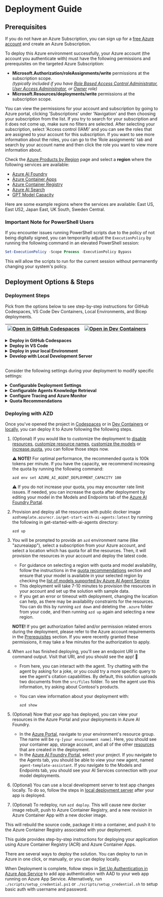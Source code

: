 # Deployment Guide

## Prerequisites

If you do not have an Azure Subscription, you can sign up for a [free Azure account](https://azure.microsoft.com/free/) and create an Azure Subscription.

To deploy this Azure environment successfully, your Azure account (the account you authenticate with) must have the following permissions and prerequisites on the targeted Azure Subscription:

- **Microsoft.Authorization/roleAssignments/write** permissions at the subscription scope.  
  _(typically included if you have [Role Based Access Control Administrator](https://learn.microsoft.com/azure/role-based-access-control/built-in-roles#role-based-access-control-administrator-preview), [User Access Administrator](https://learn.microsoft.com/azure/role-based-access-control/built-in-roles#user-access-administrator), or [Owner](https://learn.microsoft.com/azure/role-based-access-control/built-in-roles#owner) role)_
- **Microsoft.Resources/deployments/write** permissions at the subscription scope.

You can view the permissions for your account and subscription by going to Azure portal, clicking 'Subscriptions' under 'Navigation' and then choosing your subscription from the list. If you try to search for your subscription and it does not come up, make sure no filters are selected. After selecting your subscription, select 'Access control (IAM)' and you can see the roles that are assigned to your account for this subscription. If you want to see more information about the roles, you can go to the 'Role assignments' tab and search by your account name and then click the role you want to view more information about.

Check the [Azure Products by Region](https://azure.microsoft.com/en-us/explore/global-infrastructure/products-by-region/?products=all&regions=all) page and select a **region** where the following services are available:

- [Azure AI Foundry](https://learn.microsoft.com/en-us/azure/ai-foundry/)
- [Azure Container Apps](https://learn.microsoft.com/en-us/azure/container-apps/)
- [Azure Container Registry](https://learn.microsoft.com/en-us/azure/container-registry/)
- [Azure AI Search](https://learn.microsoft.com/en-us/azure/search/)
- [GPT Model Capacity](https://learn.microsoft.com/en-us/azure/ai-services/openai/concepts/models)

Here are some example regions where the services are available: East US, East US2, Japan East, UK South, Sweden Central.

### **Important Note for PowerShell Users**

If you encounter issues running PowerShell scripts due to the policy of not being digitally signed, you can temporarily adjust the `ExecutionPolicy` by running the following command in an elevated PowerShell session:

```powershell
Set-ExecutionPolicy -Scope Process -ExecutionPolicy Bypass
```

This will allow the scripts to run for the current session without permanently changing your system's policy.

## Deployment Options & Steps

### Deployment Steps 

Pick from the options below to see step-by-step instructions for GitHub Codespaces, VS Code Dev Containers, Local Environments, and Bicep deployments.

| [![Open in GitHub Codespaces](https://github.com/codespaces/badge.svg)](https://codespaces.new/microsoft/Multi-Agent-Custom-Automation-Engine-Solution-Accelerator) | [![Open in Dev Containers](https://img.shields.io/static/v1?style=for-the-badge&label=Dev%20Containers&message=Open&color=blue&logo=visualstudiocode)](https://vscode.dev/redirect?url=vscode://ms-vscode-remote.remote-containers/cloneInVolume?url=https://github.com/microsoft/Multi-Agent-Custom-Automation-Engine-Solution-Accelerator) |
| ------------------------------------------------------------------------------------------------------------------------------------------------------------------- | -------------------------------------------------------------------------------------------------------------------------------------------------------------------------------------------------------------------------------------------------------------------------------------------------------------------------------------------- |

<details>
  <summary><b>Deploy in GitHub Codespaces</b></summary>

### GitHub Codespaces

You can run this template virtually by using GitHub Codespaces. The button will open a web-based VS Code instance in your browser:

1. Open the template (this may take several minutes):

    [![Open in GitHub Codespaces](https://github.com/codespaces/badge.svg)](https://codespaces.new/Azure-Samples/get-started-with-ai-agents)

2. Open a terminal window
3. Continue with the [deploying steps](#deploying-with-azd)

</details>

<details>
  <summary><b>Deploy in VS Code</b></summary>

### VS Code Dev Containers

A related option is VS Code Dev Containers, which will open the project in your local VS Code using the [Dev Containers extension](https://marketplace.visualstudio.com/items?itemName=ms-vscode-remote.remote-containers):

1. Start Docker Desktop (install it if not already installed [Docker Desktop](https://www.docker.com/products/docker-desktop/))
2. Open the project:

    [![Open in Dev Containers](https://img.shields.io/static/v1?style=for-the-badge&label=Dev%20Containers&message=Open&color=blue&logo=visualstudiocode)](https://vscode.dev/redirect?url=vscode://ms-vscode-remote.remote-containers/cloneInVolume?url=https://github.com/Azure-Samples/get-started-with-ai-agents)

3. In the VS Code window that opens, once the project files show up (this may take several minutes), open a terminal window.
4. Continue with the [deploying steps](#deploying-with-azd).

</details>

<details>
  <summary><b>Deploy in your local Environment</b></summary>

### Local Environment

If you're not using one of the above options for opening the project, then you'll need to:

1. Make sure the following tools are installed:

   - [Azure Developer CLI (azd)](https://aka.ms/install-azd) Install or update to the latest version. Instructions can be found on the linked page.
   - [Python 3.9+](https://www.python.org/downloads/)
   - [Git](https://git-scm.com/downloads)
   - \[Windows Only\] [PowerShell](https://learn.microsoft.com/powershell/scripting/install/installing-powershell-on-windows) of the latest version, needed only for local application development on Windows operation system. Please make sure that power shell executable `pwsh.exe` is added to the `PATH` variable.

2. Clone the repository or download the project code via command-line:

   ```shell
   azd init -t https://github.com/Azure-Samples/get-started-with-ai-agents
   ```

3. Open the project folder in your terminal or editor.
4. Continue with the [deploying steps](#deploying-with-azd).

</details>

<details>
  <summary><b>Develop with Local Development Server</b></summary>

### Develop with Local Development Server

You can optionally use a local development server to test app changes locally. Make sure you first [deployed the app](#deploying-with-azd) to Azure before running the development server.

1. Create a [Python virtual environment](https://docs.python.org/3/tutorial/venv.html#creating-virtual-environments) and activate it.

    On Windows:

    ```shell
    python -m venv .venv
    .venv\scripts\activate
    ```

    On Linux:

    ```shell
    python3 -m venv .venv
    source .venv/bin/activate
    ```

2. Navigate to the `src` directory:

    ```shell
    cd src
    ```

3. Install required Python packages:

    ```shell
    python -m pip install -r requirements.txt
    ```

4. Install [Node.js](https://nodejs.org/) (v20 or later).
   
5. Install [pnpm](https://pnpm.io/installation)

6. Navigate to the frontend directory and setup for React UI:

    ```shell
    cd src/frontend
    pnpm run setup
    ```

7. Fill in the environment variables in `.env`.

9. (Optional) if you have changes in `src/frontend`, execute:

    ```shell
    pnpm build
    ```

    The build output will be placed in the `../api/static/react` directory, where the backend can serve it.

10. (Optional) If you have changes in `gunicorn.conf.py`, execute:

    ```shell
    python gunicorn.conf.py    
    ```

11. Run the local server:

    ```shell
    python -m uvicorn "api.main:create_app" --factory --reload
    ```

12. Click '<http://127.0.0.1:8000>' in the terminal, which should open a new tab in the browser.

13. Enter your message in the box.

</details>

<br/>

Consider the following settings during your deployment to modify specific settings:

<details>
  <summary><b>Configurable Deployment Settings</b></summary>

When you start a deployment, most parameters will have default values. You can change the following default settings:

| **Setting** | **Description** |  **Default value** |
|------------|----------------|  ------------|
| **Existing Project Resource ID** | Specify an existing project resource ID to be used instead of provisioning new Azure AI Foundry project and Azure AI services. |   |
| **Azure Region** | Select a region with quota which supports your selected model. |   |
| **Model** | Choose from the [list of models supported by Azure AI Agent Service](https://learn.microsoft.com/azure/ai-services/agents/concepts/model-region-support) for your selected region. | gpt-4o-mini |  
| **Model Format** | Choose from OpenAI or Microsoft, depending on your model. | OpenAI |  
| **Model Deployment Capacity** | Configure capacity for your model. | 80k |
| **Embedding Model** | Choose from text-embedding-3-large, text-embedding-3-small, and text-embedding-ada-002. This may only be deployed if Azure AI Search is enabled. |  text-embedding-3-small |
| **Embedding Model Capacity** | Configure capacity for your embedding model. |  50k |
| **Knowledge Retrieval** | Choose from OpenAI's file search or including Azure AI Search Index. |  OpenAI's file search |

For a detailed description of customizable fields and instructions, view the [deployment customization guide](deploy_customization.md).


</details>

<details>
  <summary><b>Configurable Agents Knowledge Retrieval</b></summary>

### Configurable Agents Knowledge Retrieval

By default, the template deploys OpenAI's [file search](https://learn.microsoft.com/azure/ai-services/agents/how-to/tools/file-search?tabs=python&pivots=overview) for agent's knowledge retrieval. An agent also can perform search using the search index, deployed in Azure AI Search resource. The semantic index search represents so-called hybrid search i.e. it uses LLM to search for the relevant context in the provided index as well as embedding similarity search. This index is built from the `embeddings.csv` file, containing the embeddings vectors, followed by the contexts.
To use index search, please set the local environment variable `USE_AZURE_AI_SEARCH_SERVICE` to `true` during the `azd up` command. In this case the Azure AI Search resource will be deployed and used. For more information on Azure AI serach, please see the [Azure AI Search Setup Guide](docs/ai_search.md)

To specify the model (e.g. gpt-4o-mini, gpt-4o) that is deployed for the agent when `azd up` is called, set the following environment variables:

```shell
azd env set AZURE_AI_AGENT_MODEL_NAME <MODEL_NAME>
azd env set AZURE_AI_AGENT_MODEL_VERSION <MODEL_VERSION>
```
</details>

<details>
 <summary><b>Configure Tracing and Azure Monitor</b></summary>
To enable tracing for AI Agent to Azure Monitor, set the following environment variable:

```shell
azd env set ENABLE_AZURE_MONITOR_TRACING true
```

To enable message contents to be included in the traces, set the following environment variable. Note that the messages may contain personally identifiable information.

```shell
azd env set AZURE_TRACING_GEN_AI_CONTENT_RECORDING_ENABLED true
```

You can view the App Insights tracing in Azure AI Foundry. Select your project on the Azure AI Foundry page and then click 'Tracing'.

</details>

<details>
  <summary><b>Quota Recommendations</b></summary>

### Quota Recommendations

The default for the model capacity in deployment is 80k tokens for chat model and 50k for embedded model for AI Search. For optimal performance, it is recommended to increase to 100k tokens. You can change the capacity by following the steps in [setting capacity and deployment SKU](deploy_customization.md#customizing-model-deployments).

- Navigate to the home screen of the [Azure AI Foundry Portal](https://ai.azure.com/)
- Select Quota Management buttom at the bottom of the home screen
* In the Quota tab, click the GlobalStandard dropdown and select the model and region you are using for this accelerator to see your available quota. Please note gpt-4o-mini and text-embedding-3-small are used as default.
- Request more quota or delete any unused model deployments as needed.

</details>


### Deploying with AZD

Once you've opened the project in [Codespaces](#github-codespaces) or in [Dev Containers](#vs-code-dev-containers) or [locally](#local-environment), you can deploy it to Azure following the following steps.

1. (Optional) If you would like to customize the deployment to [disable resources](deploy_customization.md#enabling-and-disabling-resources-provision), [customize resource names](deploy_customization.md#customizing-resource-names), [customize the models](deploy_customization.md#customizing-model-deployments) or [increase quota](deploy_customization.md#setting-models-capacity-and-deployment-sku), you can follow those steps now.

    ⚠️ **NOTE!** For optimal performance, the recommended quota is 100k tokens per minute. If you have the capacity, we recommend increasing the quota by running the following command:

    ```shell
    azd env set AZURE_AI_AGENT_DEPLOYMENT_CAPACITY 100
    ```

    ⚠️ If you do not increase your quota, you may encounter rate limit issues. If needed, you can increase the quota after deployment by editing your model in the Models and Endpoints tab of the [Azure AI Foundry Portal](https://ai.azure.com/).

2. Provision and deploy all the resources with public docker image `azdtemplate.azurecr.io/get-start-with-ai-agents:latest` by running the following in get-started-with-ai-agents directory:

    ```shell
    azd up
    ```

3. You will be prompted to provide an `azd` environment name (like "azureaiapp"), select a subscription from your Azure account, and select a location which has quota for all the resources. Then, it will provision the resources in your account and deploy the latest code.

    - For guidance on selecting a region with quota and model availability, follow the instructions in the [quota recommendations](#quota-recommendations) section and ensure that your model is available in your selected region by checking the [list of models supported by Azure AI Agent Service](https://learn.microsoft.com/azure/ai-services/agents/concepts/model-region-support)
    - This deployment will take 7-10 minutes to provision the resources in your account and set up the solution with sample data.
    - If you get an error or timeout with deployment, changing the location can help, as there may be availability constraints for the resources. You can do this by running `azd down` and deleting the `.azure` folder from your code, and then running `azd up` again and selecting a new region.

    **NOTE!** If you get authorization failed and/or permission related errors during the deployment, please refer to the Azure account requirements in the [Prerequisites](#prerequisites) section. If you were recently granted these permissions, it may take a few minutes for the authorization to apply.

4. When `azd` has finished deploying, you'll see an endpoint URI in the command output. Visit that URI, and you should see the app! 🎉

    - From here, you can interact with the agent. Try chatting with the agent by asking for a joke, or you could try a more specific query to see the agent's citation capabilities. By default, this solution uploads two documents from the `src/files` folder. To see the agent use this information, try asking about Contoso's products.

    - You can view information about your deployment with:

        ```shell
        azd show
        ```

5. (Optional) Now that your app has deployed, you can view your resources in the Azure Portal and your deployments in Azure AI Foundry.
    - In the [Azure Portal](https://portal.azure.com/), navigate to your environment's resource group. The name will be `rg-[your environment name]`. Here, you should see your container app, storage account, and all of the other [resources](#resources) that are created in the deployment.
    - In the [Azure AI Foundry Portal](https://ai.azure.com/), select your project. If you navigate to the Agents tab, you should be able to view your new agent, named `agent-template-assistant`. If you navigate to the Models and Endpoints tab, you should see your AI Services connection with your model deployments.

6. (Optional) You can use a local development server to test app changes locally. To do so, follow the steps in [local deployment server](#develop-with-local-development-server) after your app is deployed.

7. (Optional) To redeploy, run `azd deploy`.  This will cause new docker image rebuilt, push to Azure Container Registry, and a new revision in Azure Container App with a new docker image.

This will rebuild the source code, package it into a container, and push it to the Azure Container Registry associated with your deployment.

This guide provides step-by-step instructions for deploying your application using Azure Container Registry (ACR) and Azure Container Apps.

There are several ways to deploy the solution. You can deploy to run in Azure in one click, or manually, or you can deploy locally.

When Deployment is complete, follow steps in [Set Up Authentication in Azure App Service](azure_app_service_auth_setup.md) to add app authentication with AAD to your web app running on Azure App Service.  Alternatively, run `./scripts/setup_credential.ps1` or `./scripts/setup_credential.sh` to setup basic auth with username and password.

